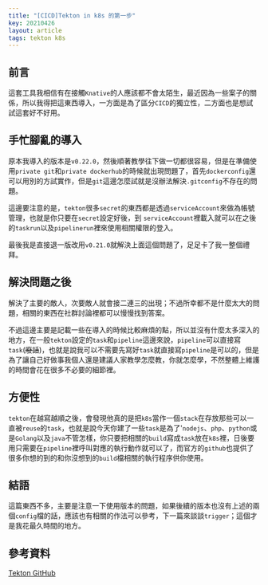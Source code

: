 ```yaml
---
title: "[CICD]Tekton in k8s 的第一步"
key: 20210426
layout: article
tags: tekton k8s
---
```


## 前言

這套工具我相信有在接觸`Knative`的人應該都不會太陌生，最近因為一些案子的關係，所以我得把這東西導入，一方面是為了區分`CICD`的獨立性，二方面也是想試試這套好不好用。

<!--more-->

## 手忙腳亂的導入

原本我導入的版本是`v0.22.0`，然後順著教學往下做一切都很容易，但是在準備使用`private git`和`private dockerhub`的時候就出現問題了，首先`dockerconfig`還可以用別的方試實作，但是`git`這邊怎麼試就是沒辦法解決`.gitconfig`不存在的問題。

這邊要注意的是，`tekton`很多`secret`的東西都是透過`serviceAccount`來做為帳號管理，也就是你只要在`secret`設定好後，到 `serviceAccount`裡載入就可以在之後的`taskrun`以及`pipelinerun`裡來使用相關權限的登入。

最後我是直接退一版改用`v0.21.0`就解決上面這個問題了，足足卡了我一整個禮拜。


## 解決問題之後

解決了主要的敵人，次要敵人就會接二連三的出現；不過所幸都不是什麼太大的問題，相關的東西在社群討論裡都可以慢慢找到答案。

不過這邊主要是記載一些在導入的時候比較麻煩的點，所以並沒有什麼太多深入的地方，在一般`tekton`設定的`task`和`pipeline`這邊來說，`pipeline`可以直接寫`task`(~~廢話~~)，也就是說我可以不需要先寫好`task`就直接寫`pipeline`是可以的，但是為了讓自己好做事我個人還是建議人家教學怎麼教，你就怎麼學，不然整體上維護的時間會花在很多不必要的細節裡。


## 方便性

`tekton`在越寫越順之後，會發現他真的是把`k8s`當作一個`stack`在存放那些可以一直被`reuse`的`task`，也就是說今天你建了一些`task`是為了'`nodejs`、`php`、`python`或是`Golang`以及`java`不管怎樣，你只要把相關的`build`寫成`task`放在`k8s`裡，日後要用只需要在`pipeline`裡呼叫對應的執行動作就可以了，而官方的`github`也提供了很多你想的到的和你沒想到的`build`檔相關的執行程序供你使用。


## 結語

這篇東西不多，主要是注意一下使用版本的問題，如果後續的版本也沒有上述的兩個`config`檔的話，應該也有相關的作法可以參考，下一篇來談談`trigger`；這個才是我花最久時間的地方。


## 參考資料

[Tekton GitHub](https://github.com/tektoncd/pipeline)
